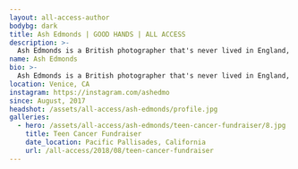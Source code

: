 ```yaml
---
layout: all-access-author
bodybg: dark
title: Ash Edmonds | GOOD HANDS | ALL ACCESS
description: >-
  Ash Edmonds is a British photographer that's never lived in England, was born in South Africa, and resides in sunny Venice, California. His global perspective has brought him all over the world, creating a unique view through his lens.
name: Ash Edmonds
bio: >-
  Ash Edmonds is a British photographer that's never lived in England, was born in South Africa, and resides in sunny Venice, California. His global perspective has brought him all over the world, creating a unique view through his lens. 
location: Venice, CA
instagram: https://instagram.com/ashedmo
since: August, 2017
headshot: /assets/all-access/ash-edmonds/profile.jpg
galleries:
  - hero: /assets/all-access/ash-edmonds/teen-cancer-fundraiser/8.jpg
    title: Teen Cancer Fundraiser
    date_location: Pacific Pallisades, California
    url: /all-access/2018/08/teen-cancer-fundraiser
---
```


